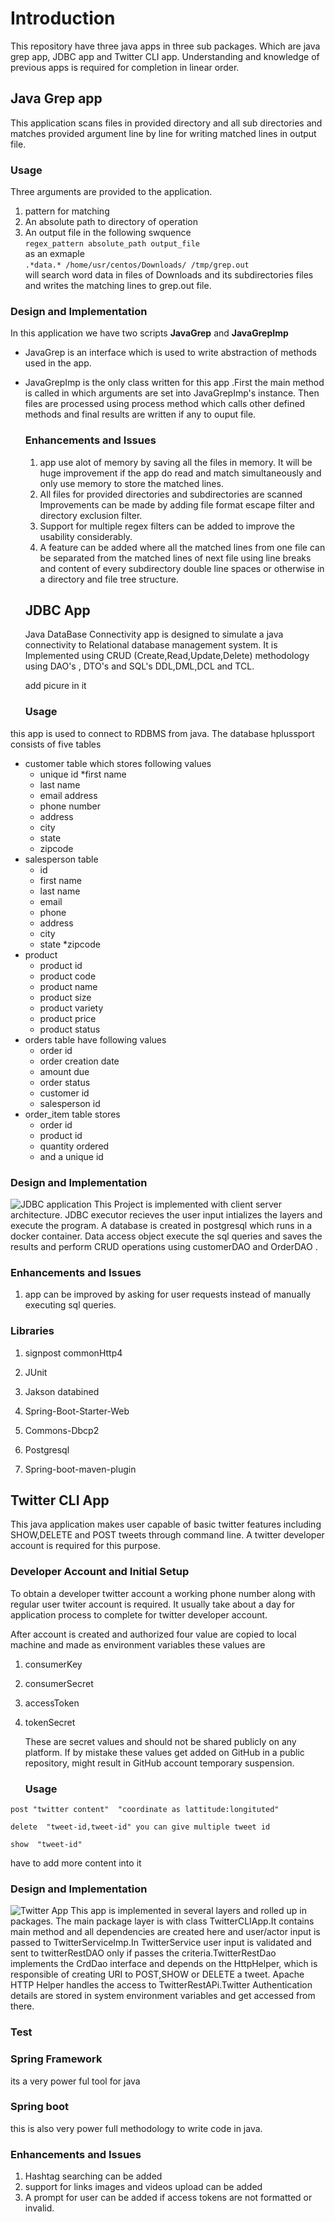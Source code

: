 # Introduction

This repository have three java apps in three sub packages. Which are java grep app, JDBC app and Twitter CLI app. Understanding and knowledge of previous apps is required for completion in linear order. 

## Java Grep app

This application scans files in provided directory and all sub directories and matches provided argument line by line for writing matched lines in output file.

### Usage

Three arguments are provided to the application.

1. pattern for matching
2. An absolute path to directory of operation
3. An output file in the following swquence  
`regex_pattern absolute_path output_file` <br />
      as an exmaple <br/>
    `.*data.* /home/usr/centos/Downloads/ /tmp/grep.out` <br/>
   will search word data in files of Downloads and its subdirectories files and writes the matching lines to grep.out file.

### Design and Implementation
In this application we have two scripts **JavaGrep** and **JavaGrepImp**
* JavaGrep is an interface which is used to write abstraction of methods used in the app.

* JavaGrepImp is the only class written for this app .First the main method is called  in which arguments are set into JavaGrepImp's instance. Then files are processed using process method which calls other defined methods and final results are written if any to ouput file.

  ### Enhancements and Issues

  1. app use alot of memory by saving all the files in memory. It will be huge improvement if the  app do  read and match simultaneously and only use memory to store the matched lines.
  2. All files for provided directories and subdirectories are scanned Improvements can be made by adding  file format escape filter and directory exclusion filter.
  3. Support for multiple regex filters can be added to improve the usability considerably.
  4. A feature can be added where all the matched lines from one file can be separated from the matched lines of next file using line breaks and  content of every subdirectory double line spaces or otherwise in a directory and file tree structure.

  ## JDBC App

  Java DataBase Connectivity  app is designed to simulate a java connectivity to Relational database management system. It is Implemented using CRUD (Create,Read,Update,Delete) methodology using DAO's , DTO's and SQL's DDL,DML,DCL and TCL.
  
  add picure in it

  ### Usage
this app is used to connect to RDBMS from java. The database 
hplussport consists of five tables 
  * customer table which stores following values
    * unique id
    *first name
    * last name
    * email address
    * phone number
    * address
    * city
    * state
    * zipcode
  * salesperson table
    * id
    * first name
    * last name
    * email
    * phone
    * address
    * city
    * state
    *zipcode
  * product
    * product id
    * product code
    * product name
    * product size
    * product variety
    * product price
    * product status
  * orders table have following values
    * order id
    * order creation date
    * amount due
    * order status
    * customer id
    * salesperson id
  * order_item  table stores
    * order id
    * product id
    * quantity ordered
    * and a unique id

  ### Design and Implementation
<img src="JDBC.png" alt="JDBC application">
  This Project is implemented with client server architecture.
  JDBC executor recieves the user input intializes the layers
   and execute the program.
  A database is created in postgresql which runs in a docker container.
  Data access object execute the sql queries and saves the results
   and perform CRUD operations using customerDAO and OrderDAO . 

  ### Enhancements and Issues

  1. app can be improved by asking for user requests
   instead of manually executing sql queries.


  ### Libraries

  1. signpost commonHttp4

  2. JUnit

  3. Jakson databined

  4. Spring-Boot-Starter-Web

  5. Commons-Dbcp2

  6. Postgresql

  7. Spring-boot-maven-plugin

     

  ## Twitter CLI App

  This java application makes user capable of basic twitter
   features including SHOW,DELETE and POST tweets through command 
   line. A twitter developer account is required for this purpose.

  ### Developer Account and Initial Setup

  To obtain a developer twitter account a working phone number along
   with regular user twiter account is required. It usually take about 
   a day for application process to complete for twitter developer account.

  After account is created and authorized four value are copied to local
   machine and made as environment variables these values are

  1. consumerKey

  2. consumerSecret

  3. accessToken

  4. tokenSecret

     These are secret values and should not be shared publicly on
      any platform. If by mistake these values get added on GitHub
       in a public repository, might result in GitHub account temporary suspension. 

     ### Usage

  `post "twitter content"  "coordinate as lattitude:longituted"`
  
  `delete  "tweet-id,tweet-id" you can give multiple tweet id`
  
  `show  "tweet-id"`
  
  have to add more content into it

  

  

  

  ### Design and Implementation
<img src="T_app2.png" alt="Twitter App">
  This app is implemented in several layers and rolled up in packages.
  The main package layer is with class TwitterCLIApp.It contains main method
  and all dependencies are created here and user/actor input is passed to
  TwitterServiceImp.In TwitterService user input is validated  and sent
  to twitterRestDAO only if passes the criteria.TwitterRestDao implements the 
  CrdDao interface and depends on the HttpHelper, which is responsible of creating 
  URI to POST,SHOW or DELETE a tweet. Apache HTTP Helper handles the access to 
  TwitterRestAPi.Twitter Authentication details are stored in system environment
  variables and get accessed from there.
  

  

  

  

  

  ### Test

  

  

  

  ### Spring Framework

  
its a very power ful tool for java

### Spring boot
this is also very power full methodology to write code in java.
  

  

  

  

  ### Enhancements and Issues

  1. Hashtag searching can be added
  2. support for links images and videos upload can be added
  3. A prompt for user can be added if access tokens are not formatted or invalid.

